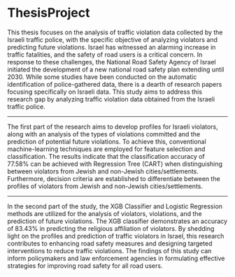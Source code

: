 # ThesisProject
This thesis focuses on the analysis of traffic violation data collected by the Israeli traffic police, with the specific objective of analyzing violators and predicting future  violations. Israel has witnessed an alarming increase in traffic fatalities, and the safety of road users is a critical concern. In response to these challenges, the National Road Safety Agency of Israel initiated the development of a new national road safety plan extending until 2030. While some studies have been conducted on the automatic identification of police-gathered data, there is a dearth of research papers focusing specifically on Israeli data. This study aims to address this research gap by analyzing traffic violation data obtained from the Israeli traffic police. 

**********************************************************************

The first part of the research aims to develop profiles for Israeli violators, along with an analysis of the types of violations committed and the prediction of potential future violations. To achieve this, conventional machine-learning techniques are employed for feature selection and classification. The results indicate that the classification accuracy of 77.58% can be achieved with Regression Tree (CART) when distinguishing between violators from Jewish and non-Jewish cities/settlements. Furthermore, decision criteria are established to differentiate between the profiles of violators from Jewish and non-Jewish cities/settlements.

**********************************************************************

In the second part of the study, the XGB Classifier and Logistic Regression methods are utilized for the analysis of violators, violations, and the prediction of future violations. The XGB classifier demonstrates an accuracy of 83.43% in predicting the religious affiliation of violators.
By shedding light on the profiles and prediction of traffic violators in Israel, this research contributes to enhancing road safety measures and designing targeted interventions to reduce traffic violations. The findings of this study can inform policymakers and law enforcement agencies in formulating effective strategies for improving road safety for all road users. 
